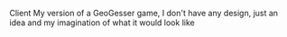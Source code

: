 Client My version of a GeoGesser game, I don't have any design, just an idea and my imagination of what it would look like 